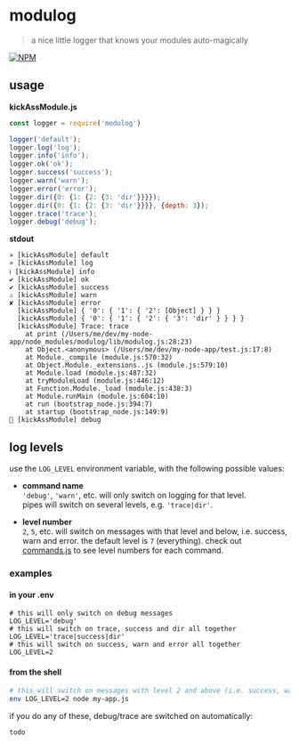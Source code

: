 # modulog

> a nice little logger that knows your modules auto-magically

[![NPM][1]][2]


## usage

**kickAssModule.js**

```js
const logger = require('modulog')

logger('default');
logger.log('log');
logger.info('info');
logger.ok('ok');
logger.success('success');
logger.warn('warn');
logger.error('error');
logger.dir({0: {1: {2: {3: 'dir'}}}});
logger.dir({0: {1: {2: {3: 'dir'}}}}, {depth: 3});
logger.trace('trace');
logger.debug('debug');
```

**stdout**

```commandline
» [kickAssModule] default
» [kickAssModule] log
ℹ [kickAssModule] info
✔ [kickAssModule] ok
✔ [kickAssModule] success
⚠ [kickAssModule] warn
✘ [kickAssModule] error
  [kickAssModule] { '0': { '1': { '2': [Object] } } }
  [kickAssModule] { '0': { '1': { '2': { '3': 'dir' } } } }
  [kickAssModule] Trace: trace
    at print (/Users/me/dev/my-node-app/node_modules/modulog/lib/modulog.js:28:23)
    at Object.<anonymous> (/Users/me/dev/my-node-app/test.js:17:8)
    at Module._compile (module.js:570:32)
    at Object.Module._extensions..js (module.js:579:10)
    at Module.load (module.js:487:32)
    at tryModuleLoad (module.js:446:12)
    at Function.Module._load (module.js:438:3)
    at Module.runMain (module.js:604:10)
    at run (bootstrap_node.js:394:7)
    at startup (bootstrap_node.js:149:9)
🐞 [kickAssModule] debug
```


## log levels

use the `LOG_LEVEL` environment variable, with the following possible values:

- **command name**  
  `'debug'`, `'warn'`, etc. will only switch on logging for that level.  
  pipes will switch on several levels, e.g. `'trace|dir'`.

- **level number**  
  `2`, `5`, etc. will switch on messages with that level and below, i.e. success, warn and error. the default level is `7` (everything).
  check out [commands.js][101] to see level numbers for each command.


### examples

#### in your .env

```dotenv
# this will only switch on debug messages
LOG_LEVEL='debug'
# this will switch on trace, success and dir all together
LOG_LEVEL='trace|success|dir'
# this will switch on success, warn and error all together
LOG_LEVEL=2
```

#### from the shell

```bash
# this will switch on messages with level 2 and above (i.e. success, warn and error)
env LOG_LEVEL=2 node my-app.js
```

if you do any of these, debug/trace are switched on automatically:

```bash
todo
```




[1]: https://img.shields.io/npm/v/modulog.svg?style=flat-square
[2]: https://www.npmjs.com/package/modulog
[101]: /lib/commands.js